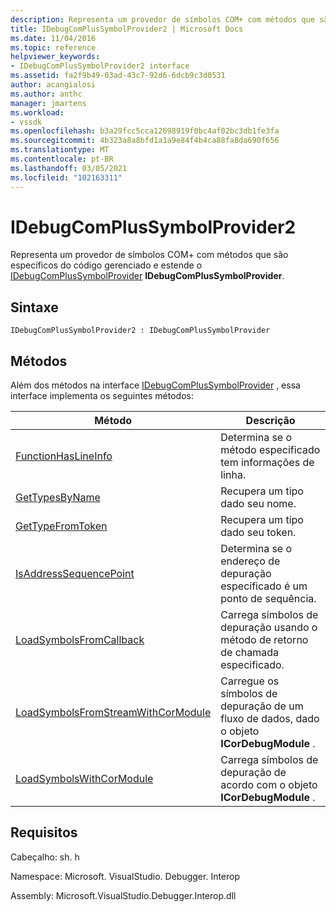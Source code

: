 ```yaml
---
description: Representa um provedor de símbolos COM+ com métodos que são específicos do código gerenciado e estende o IDebugComPlusSymbolProvider.
title: IDebugComPlusSymbolProvider2 | Microsoft Docs
ms.date: 11/04/2016
ms.topic: reference
helpviewer_keywords:
- IDebugComPlusSymbolProvider2 interface
ms.assetid: fa2f9b49-03ad-43c7-92d6-6dcb9c3d0531
author: acangialosi
ms.author: anthc
manager: jmartens
ms.workload:
- vssdk
ms.openlocfilehash: b3a29fcc5cca12698919f0bc4af02bc3db1fe3fa
ms.sourcegitcommit: 4b323a8a8bfd1a1a9e84f4b4ca88fa8da690f656
ms.translationtype: MT
ms.contentlocale: pt-BR
ms.lasthandoff: 03/05/2021
ms.locfileid: "102163311"
---
```

# <a name="idebugcomplussymbolprovider2"></a>IDebugComPlusSymbolProvider2
Representa um provedor de símbolos COM+ com métodos que são específicos do código gerenciado e estende o [IDebugComPlusSymbolProvider](../../../extensibility/debugger/reference/idebugcomplussymbolprovider.md) **IDebugComPlusSymbolProvider**.

## <a name="syntax"></a>Sintaxe

```
IDebugComPlusSymbolProvider2 : IDebugComPlusSymbolProvider
```

## <a name="methods"></a>Métodos
 Além dos métodos na interface [IDebugComPlusSymbolProvider](../../../extensibility/debugger/reference/idebugcomplussymbolprovider.md) , essa interface implementa os seguintes métodos:

|Método|Descrição|
|------------|-----------------|
|[FunctionHasLineInfo](../../../extensibility/debugger/reference/idebugcomplussymbolprovider2-functionhaslineinfo.md)|Determina se o método especificado tem informações de linha.|
|[GetTypesByName](../../../extensibility/debugger/reference/idebugcomplussymbolprovider2-gettypesbyname.md)|Recupera um tipo dado seu nome.|
|[GetTypeFromToken](../../../extensibility/debugger/reference/idebugcomplussymbolprovider2-gettypefromtoken.md)|Recupera um tipo dado seu token.|
|[IsAddressSequencePoint](../../../extensibility/debugger/reference/idebugcomplussymbolprovider2-isaddresssequencepoint.md)|Determina se o endereço de depuração especificado é um ponto de sequência.|
|[LoadSymbolsFromCallback](../../../extensibility/debugger/reference/idebugcomplussymbolprovider2-loadsymbolsfromcallback.md)|Carrega símbolos de depuração usando o método de retorno de chamada especificado.|
|[LoadSymbolsFromStreamWithCorModule](../../../extensibility/debugger/reference/idebugcomplussymbolprovider2-loadsymbolsfromstreamwithcormodule.md)|Carregue os símbolos de depuração de um fluxo de dados, dado o objeto **ICorDebugModule** .|
|[LoadSymbolsWithCorModule](../../../extensibility/debugger/reference/idebugcomplussymbolprovider2-loadsymbolswithcormodule.md)|Carrega símbolos de depuração de acordo com o objeto **ICorDebugModule** .|

## <a name="requirements"></a>Requisitos
 Cabeçalho: sh. h

 Namespace: Microsoft. VisualStudio. Debugger. Interop

 Assembly: Microsoft.VisualStudio.Debugger.Interop.dll
